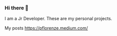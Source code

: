 ### Hi there 👋
I am a Jr Developer. 
These are my personal projects.

My posts
https://pflorenze.medium.com/

